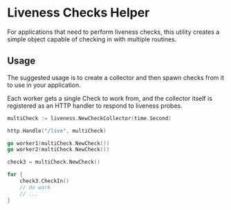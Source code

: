 # Liveness Checks Helper
For applications that need to perform liveness checks, this utility creates a simple object capable of checking in with multiple routines.

## Usage 
The suggested usage is to create a collector and then spawn checks from it to use in your application.

Each worker gets a single Check to work from, and the collector itself is registered as an HTTP handler to respond to liveness probes.

```go
multiCheck := liveness.NewCheckCollector(time.Second)

http.Handle("/live", multiCheck)

go worker1(multiCheck.NewCheck())
go worker2(multiCheck.NewCheck())

check3 = multiCheck.NewCheck()

for {
    check3.CheckIn()
    // do work
    // ...
}
```
